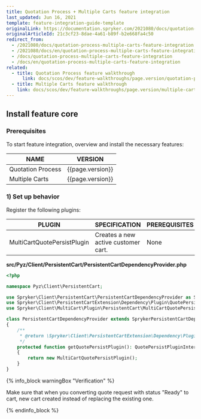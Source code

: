 ```yaml
---
title: Quotation Process + Multiple Carts feature integration
last_updated: Jun 16, 2021
template: feature-integration-guide-template
originalLink: https://documentation.spryker.com/2021080/docs/quotation-process-multiple-carts-feature-integration
originalArticleId: 21c3cf23-8dae-4a61-b89f-b2e668fa4c50
redirect_from:
  - /2021080/docs/quotation-process-multiple-carts-feature-integration
  - /2021080/docs/en/quotation-process-multiple-carts-feature-integration
  - /docs/quotation-process-multiple-carts-feature-integration
  - /docs/en/quotation-process-multiple-carts-feature-integration
related:
  - title: Quotation Process feature walkthrough
	  link: docs/scos/dev/feature-walkthroughs/page.version/quotation-process-feature-walkthrough/quotation-process-feature-walkthrough.html
  - title: Multiple Carts feature walkthrough
    link: docs/scos/dev/feature-walkthroughs/page.version/multiple-carts-feature-walkthrough.mhtml
---
```


## Install feature core

### Prerequisites

To start feature integration, overview and install the necessary features:

| NAME | VERSION |
| --- | --- |
| Quotation Process | {{page.version}} |
| Multiple Carts | {{page.version}} |

### 1) Set up behavior

Register the following plugins:

| PLUGIN | SPECIFICATION | PREREQUISITES | NAMESPACE |
| --- | --- | --- | --- |
| MultiCartQuotePersistPlugin | Creates a new active customer cart. | None | Spryker\Client\MultiCart\Plugin\PersistentCart |

**src/Pyz/Client/PersistentCart/PersistentCartDependencyProvider.php**

```php
<?php

namespace Pyz\Client\PersistentCart;

use Spryker\Client\PersistentCart\PersistentCartDependencyProvider as SprykerPersistentCartDependencyProvider;
use Spryker\Client\PersistentCartExtension\Dependency\Plugin\QuotePersistPluginInterface;
use Spryker\Client\MultiCart\Plugin\PersistentCart\MultiCartQuotePersistPlugin;

class PersistentCartDependencyProvider extends SprykerPersistentCartDependencyProvider
{
    /**
     * @return \Spryker\Client\PersistentCartExtension\Dependency\Plugin\QuotePersistPluginInterface
     */
    protected function getQuotePersistPlugin(): QuotePersistPluginInterface
    {
        return new MultiCartQuotePersistPlugin();
    }
}
```

{% info_block warningBox "Verification" %}

Make sure that when you converting quote request with status "Ready" to cart, new cart created instead of replacing the existing one.

{% endinfo_block %}
